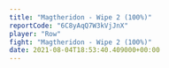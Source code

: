 ```yaml
---
title: "Magtheridon - Wipe 2 (100%)"
reportCode: "6C8yAqQ7W3kVjJnX"
player: "Row"
fight: "Magtheridon - Wipe 2 (100%)"
date: 2021-08-04T18:53:40.409000+00:00
---
```

